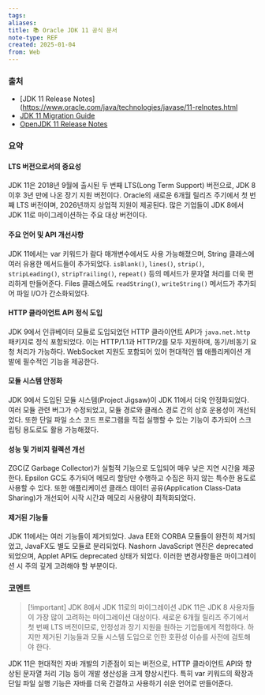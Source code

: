 ```yaml
---
tags: 
aliases: 
title: 📚 Oracle JDK 11 공식 문서
note-type: REF
created: 2025-01-04
from: Web
---
```


### 출처

- [JDK 11 Release Notes](https://www.oracle.com/java/technologies/javase/11-relnotes.html
- [JDK 11 Migration Guide](https://docs.oracle.com/en/java/javase/11/migrate/index.html)
- [OpenJDK 11 Release Notes](https://openjdk.java.net/projects/jdk/11/)

### 요약

#### LTS 버전으로서의 중요성

JDK 11은 2018년 9월에 출시된 두 번째 LTS(Long Term Support) 버전으로, JDK 8 이후 3년 만에 나온 장기 지원 버전이다. Oracle의 새로운 6개월 릴리즈 주기에서 첫 번째 LTS 버전이며, 2026년까지 상업적 지원이 제공된다. 많은 기업들이 JDK 8에서 JDK 11로 마이그레이션하는 주요 대상 버전이다.

#### 주요 언어 및 API 개선사항

JDK 11에서는 var 키워드가 람다 매개변수에서도 사용 가능해졌으며, String 클래스에 여러 유용한 메서드들이 추가되었다. `isBlank()`, `lines()`, `strip()`, `stripLeading()`, `stripTrailing()`, `repeat()` 등의 메서드가 문자열 처리를 더욱 편리하게 만들어준다. Files 클래스에도 `readString()`, `writeString()` 메서드가 추가되어 파일 I/O가 간소화되었다.

#### HTTP 클라이언트 API 정식 도입

JDK 9에서 인큐베이터 모듈로 도입되었던 HTTP 클라이언트 API가 `java.net.http` 패키지로 정식 포함되었다. 이는 HTTP/1.1과 HTTP/2를 모두 지원하며, 동기/비동기 요청 처리가 가능하다. WebSocket 지원도 포함되어 있어 현대적인 웹 애플리케이션 개발에 필수적인 기능을 제공한다.

#### 모듈 시스템 안정화

JDK 9에서 도입된 모듈 시스템(Project Jigsaw)이 JDK 11에서 더욱 안정화되었다. 여러 모듈 관련 버그가 수정되었고, 모듈 경로와 클래스 경로 간의 상호 운용성이 개선되었다. 또한 단일 파일 소스 코드 프로그램을 직접 실행할 수 있는 기능이 추가되어 스크립팅 용도로도 활용 가능해졌다.

#### 성능 및 가비지 컬렉션 개선

ZGC(Z Garbage Collector)가 실험적 기능으로 도입되어 매우 낮은 지연 시간을 제공한다. Epsilon GC도 추가되어 메모리 할당만 수행하고 수집은 하지 않는 특수한 용도로 사용할 수 있다. 또한 애플리케이션 클래스 데이터 공유(Application Class-Data Sharing)가 개선되어 시작 시간과 메모리 사용량이 최적화되었다.

#### 제거된 기능들

JDK 11에서는 여러 기능들이 제거되었다. Java EE와 CORBA 모듈들이 완전히 제거되었고, JavaFX도 별도 모듈로 분리되었다. Nashorn JavaScript 엔진은 deprecated 되었으며, Applet API도 deprecated 상태가 되었다. 이러한 변경사항들은 마이그레이션 시 주의 깊게 고려해야 할 부분이다.

### 코멘트

> [!important] JDK 8에서 JDK 11로의 마이그레이션
> JDK 11은 JDK 8 사용자들이 가장 많이 고려하는 마이그레이션 대상이다. 새로운 6개월 릴리즈 주기에서 첫 번째 LTS 버전이므로, 안정성과 장기 지원을 원하는 기업들에게 적합하다. 하지만 제거된 기능들과 모듈 시스템 도입으로 인한 호환성 이슈를 사전에 검토해야 한다.

JDK 11은 현대적인 자바 개발의 기준점이 되는 버전으로, HTTP 클라이언트 API와 향상된 문자열 처리 기능 등이 개발 생산성을 크게 향상시킨다. 특히 var 키워드의 확장과 단일 파일 실행 기능은 자바를 더욱 간결하고 사용하기 쉬운 언어로 만들어준다. 
